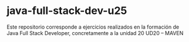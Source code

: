 # java-full-stack-dev-u25
Este repositorio corresponde a ejercicios realizados en la formación de Java Full Stack Developer, concretamente a la unidad 20 UD20 – MAVEN

